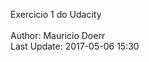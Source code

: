 Exercicio 1 do Udacity <br />
<br />
Author: Mauricio Doerr <br />
Last Update: 2017-05-06 15:30 <br />
